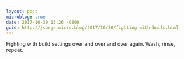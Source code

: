 ```yaml
---
layout: post
microblog: true
date: 2017-10-30 13:26 -0800
guid: http://jsorge.micro.blog/2017/10/30/fighting-with-build.html
---
```

Fighting with build settings over and over and over again. Wash, rinse, repeat.
